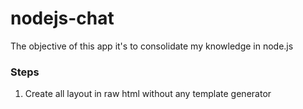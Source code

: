 # nodejs-chat

The objective of this app it's to consolidate my knowledge in node.js

### Steps
1. Create all layout in raw html without any template generator

